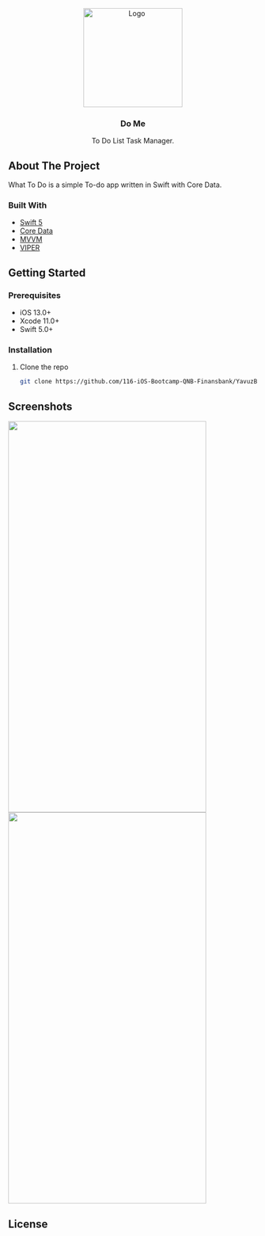 <!-- PROJECT LOGO -->
<div align="center">
  <a href="https://github.com/ysbnku">
    <img src="https://user-images.githubusercontent.com/24533945/138557954-3b85e1a3-bbf3-4c74-be52-8fb0c2a94865.png" alt="Logo" width="200" height="200"></img>
  </a>

  <h3 align="center">Do Me</h3>

  <p align="center">
    To Do List Task Manager.
    <br />
</div>

<!-- ABOUT THE PROJECT -->
## About The Project

What To Do is a simple To-do app written in Swift with Core Data.

### Built With

* [Swift 5](https://swift.org/blog/swift-5-released/)
* [Core Data](https://developer.apple.com/documentation/coredata)
* [MVVM](https://en.wikipedia.org/wiki/Model–view–viewmodel)
* [VIPER](https://whatis.techtarget.com/definition/VIPER)

<!-- GETTING STARTED -->
## Getting Started

### Prerequisites

* iOS 13.0+
* Xcode 11.0+
* Swift 5.0+
### Installation

1. Clone the repo
   ```sh
   git clone https://github.com/116-iOS-Bootcamp-QNB-Finansbank/YavuzBitmez_Graduation_Project.git
   ```

<!-- Screenshots -->
## Screenshots

<img src="https://user-images.githubusercontent.com/24533945/138557640-b242185b-eb7a-4d09-a9c3-ec1426d54627.gif" width="400" height="790">
<img src="https://user-images.githubusercontent.com/24533945/138557741-4157473e-7d14-44f4-9772-8a8f024bc6fc.gif" width="400" height="790">


<!-- LICENSE -->
## License
